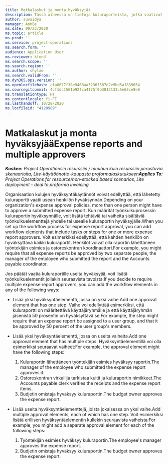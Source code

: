 ```yaml
---
title: Matkalaskut ja monta hyväksyjää
description: Tässä aiheessa on tietoja kuluraporteista, jotka vaativat usean henkilön hyväksynnän.
author: suvaidya
manager: AnnBe
ms.date: 09/23/2020
ms.topic: article
ms.prod: ''
ms.service: project-operations
ms.search.form: ''
audience: Application User
ms.reviewer: kfend
ms.search.scope: ''
ms.search.region: ''
ms.author: shylaw
ms.search.validFrom: ''
ms.dyn365.ops.version: ''
ms.openlocfilehash: cfa8677f38e9468aa3236f587d2e9bd5af839054
ms.sourcegitcommit: 4cf1dc1561b92fca4175f0b3813133c5e63ce8e6
ms.translationtype: HT
ms.contentlocale: fi-FI
ms.lasthandoff: 10/28/2020
ms.locfileid: "4120989"
---
```

# <a name="expense-reports-and-multiple-approvers"></a><span data-ttu-id="fb82a-103">Matkalaskut ja monta hyväksyjää</span><span class="sxs-lookup"><span data-stu-id="fb82a-103">Expense reports and multiple approvers</span></span>

<span data-ttu-id="fb82a-104">_**Koskee:** Project Operationsin resurssiin / muuhun kuin resurssiin perustuvia skenaarioita, Lite-käyttöönotto-kaupasta proformalaskutukseen_</span><span class="sxs-lookup"><span data-stu-id="fb82a-104">_**Applies To:** Project Operations for resource/non-stocked based scenarios, Lite deployment - deal to proforma invoicing_</span></span>

<span data-ttu-id="fb82a-105">Organisaation kulujen hyväksyntäkäytännöt voivat edellyttää, että lähetetty kuluraportti vaatii usean henkilön hyväksynnän.</span><span class="sxs-lookup"><span data-stu-id="fb82a-105">Depending on your organization's expense approval policies, more than one person might have to approve a submitted expense report.</span></span> <span data-ttu-id="fb82a-106">Kun määrität työnkulkuprosessin kuluraportin hyväksynnälle, voit lisätä tehtäviä tai vaiheita sisältäviä työnkulkuelementtejä yhdelle tai usealle kuluraportin hyväksyjälle.</span><span class="sxs-lookup"><span data-stu-id="fb82a-106">When you set up the workflow process for expense report approval, you can add workflow elements that include tasks or steps for one or more expense report approvers.</span></span> <span data-ttu-id="fb82a-107">Voit esimerkiksi edellyttää, että kahden henkilön on hyväksyttävä kaikki kuluraportit. Henkilöt voivat olla raportin lähettäneen työntekijän esimies ja ostoreskontran koordinaattori.</span><span class="sxs-lookup"><span data-stu-id="fb82a-107">For example, you might require that all expense reports be approved by two separate people, the manager of the employee who submitted the report and the Accounts payable coordinator.</span></span>

<span data-ttu-id="fb82a-108">Jos päätät vaatia kuluraportille useita hyväksyjiä, voit lisätä työnkulkuelementit jollakin seuraavista tavoista:</span><span class="sxs-lookup"><span data-stu-id="fb82a-108">If you decide to require multiple expense report approvers, you can add the workflow elements in any of the following ways:</span></span>

- <span data-ttu-id="fb82a-109">Lisää yksi hyväksyntäelementti, jossa on yksi vaihe.</span><span class="sxs-lookup"><span data-stu-id="fb82a-109">Add one approval element that has one step.</span></span> <span data-ttu-id="fb82a-110">Vaihe voi edellyttää esimerkiksi, että kuluraportti on määritettävä käyttäjäryhmälle ja että käyttäjäryhmän jäsenistä 50 prosentin on hyväksyttävä se.</span><span class="sxs-lookup"><span data-stu-id="fb82a-110">For example, the step might require that an expense report be assigned to a user group, and that it be approved by 50 percent of the user group's members.</span></span>
- <span data-ttu-id="fb82a-111">Lisää yksi hyväksyntäelementti, jossa on useita vaiheita.</span><span class="sxs-lookup"><span data-stu-id="fb82a-111">Add one approval element that has multiple steps.</span></span> <span data-ttu-id="fb82a-112">Hyväksyntäelementillä voi olla esimerkiksi seuraavat vaiheet:</span><span class="sxs-lookup"><span data-stu-id="fb82a-112">For example, the approval element might have the following steps:</span></span>

    1. <span data-ttu-id="fb82a-113">Kuluraportin lähettäneen työntekijän esimies hyväksyy raportin.</span><span class="sxs-lookup"><span data-stu-id="fb82a-113">The manager of the employee who submitted the expense report approves it.</span></span>
    2. <span data-ttu-id="fb82a-114">Ostoreskontran virkailija tarkistaa kuitit ja kuluraportin nimikkeet.</span><span class="sxs-lookup"><span data-stu-id="fb82a-114">The Accounts payable clerk verifies the receipts and the expense report items.</span></span>
    3. <span data-ttu-id="fb82a-115">Budjetin omistaja hyväksyy kuluraportin.</span><span class="sxs-lookup"><span data-stu-id="fb82a-115">The budget owner approves the expense report.</span></span>

- <span data-ttu-id="fb82a-116">Lisää useita hyväksyntäelementtejä, joista jokaisessa on yksi vaihe.</span><span class="sxs-lookup"><span data-stu-id="fb82a-116">Add multiple approval elements, each of which has one step.</span></span> <span data-ttu-id="fb82a-117">Voit esimerkiksi lisätä erillisen hyväksyntäelementin kullekin seuraavista vaiheista:</span><span class="sxs-lookup"><span data-stu-id="fb82a-117">For example, you might add a separate approval element for each of the following steps:</span></span>

    1. <span data-ttu-id="fb82a-118">Työntekijän esimies hyväksyy kuluraportin.</span><span class="sxs-lookup"><span data-stu-id="fb82a-118">The employee's manager approves the expense report.</span></span>
    2. <span data-ttu-id="fb82a-119">Budjetin omistaja hyväksyy kuluraportin.</span><span class="sxs-lookup"><span data-stu-id="fb82a-119">The budget owner approves the expense report.</span></span>
